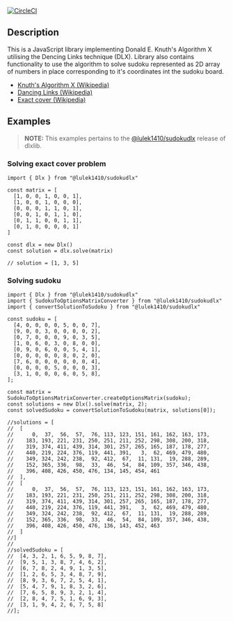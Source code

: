 [![CircleCI](https://circleci.com/gh/taylorjg/dlxlibjs.svg?style=svg)](https://circleci.com/gh/taylorjg/dlxlibjs)

## Description

This is a JavaScript library implementing Donald E. Knuth's Algorithm X utilising the Dencing Links technique (DLX). Library also contains functionality to use the algorithm to solve sudoku represented as 2D array of numbers in place corresponding to it's coordinates int the sudoku board.

- [Knuth's Algorithm X (Wikipedia)](http://en.wikipedia.org/wiki/Algorithm_X "Knuth's Algorithm X (Wikipedia)")
- [Dancing Links (Wikipedia)](http://en.wikipedia.org/wiki/Dancing_Links "Dancing Links (Wikipedia)")
- [Exact cover (Wikipedia)](http://en.wikipedia.org/wiki/Exact_cover "Exact cover (Wikipedia)")

## Examples

> **NOTE:** This examples pertains to the [@lulek1410/sudokudlx](https://www.npmjs.com/package/@lulek1410/sudokudlx) release of dlxlib.

### Solving exact cover problem

```
import { Dlx } from "@lulek1410/sudokudlx"

const matrix = [
  [1, 0, 0, 1, 0, 0, 1],
  [1, 0, 0, 1, 0, 0, 0],
  [0, 0, 0, 1, 1, 0, 1],
  [0, 0, 1, 0, 1, 1, 0],
  [0, 1, 1, 0, 0, 1, 1],
  [0, 1, 0, 0, 0, 0, 1]
]

const dlx = new Dlx()
const solution = dlx.solve(matrix)

// solution = [1, 3, 5]
```

### Solving sudoku

```
import { Dlx } from "@lulek1410/sudokudlx"
import { SudokuToOptionsMatrixConverter } from "@lulek1410/sudokudlx"
import { convertSolutionToSudoku } from "@lulek1410/sudokudlx"

const sudoku = [
  [4, 0, 0, 0, 0, 5, 0, 0, 7],
  [9, 0, 0, 3, 0, 0, 0, 0, 2],
  [0, 7, 0, 0, 0, 9, 0, 3, 5],
  [1, 0, 6, 0, 3, 0, 8, 0, 0],
  [0, 9, 0, 6, 0, 0, 5, 4, 1],
  [0, 0, 0, 0, 0, 8, 0, 2, 0],
  [7, 6, 0, 0, 0, 0, 0, 0, 4],
  [0, 0, 0, 0, 5, 0, 0, 0, 3],
  [3, 1, 0, 0, 0, 6, 0, 5, 8],
];

const matrix = SudokuToOptionsMatrixConverter.createOptionsMatrix(sudoku);
const solutions = new Dlx().solve(matrix, 2);
const solvedSudoku = convertSolutionToSudoku(matrix, solutions[0]);

//solutions = [
//  [
//      0,  37,  56,  57,  76, 113, 123, 151, 161, 162, 163, 173,
//    183, 193, 221, 231, 250, 251, 211, 252, 298, 308, 200, 318,
//    319, 374, 411, 439, 314, 301, 257, 265, 165, 187, 178, 277,
//    440, 219, 224, 376, 119, 441, 391,   3,  62, 469, 479, 480,
//    349, 324, 242, 238,  92, 412,  67,  11, 131,  19, 288, 289,
//    152, 365, 336,  98,  33,  46,  54,  84, 109, 357, 346, 438,
//    396, 408, 426, 450, 476, 134, 145, 454, 461
//  ],
//  [
//      0,  37,  56,  57,  76, 113, 123, 151, 161, 162, 163, 173,
//    183, 193, 221, 231, 250, 251, 211, 252, 298, 308, 200, 318,
//    319, 374, 411, 439, 314, 301, 257, 265, 165, 187, 178, 277,
//    440, 219, 224, 376, 119, 441, 391,   3,  62, 469, 479, 480,
//    349, 324, 242, 238,  92, 412,  67,  11, 131,  19, 288, 289,
//    152, 365, 336,  98,  33,  46,  54,  84, 109, 357, 346, 438,
//    396, 408, 426, 450, 476, 136, 143, 452, 463
//  ]
//]
//
//solvedSudoku = [
//  [4, 3, 2, 1, 6, 5, 9, 8, 7],
//  [9, 5, 1, 3, 8, 7, 4, 6, 2],
//  [6, 7, 8, 2, 4, 9, 1, 3, 5],
//  [1, 2, 6, 5, 3, 4, 8, 7, 9],
//  [8, 9, 3, 6, 7, 2, 5, 4, 1],
//  [5, 4, 7, 9, 1, 8, 3, 2, 6],
//  [7, 6, 5, 8, 9, 3, 2, 1, 4],
//  [2, 8, 4, 7, 5, 1, 6, 9, 3],
//  [3, 1, 9, 4, 2, 6, 7, 5, 8]
//];

```
